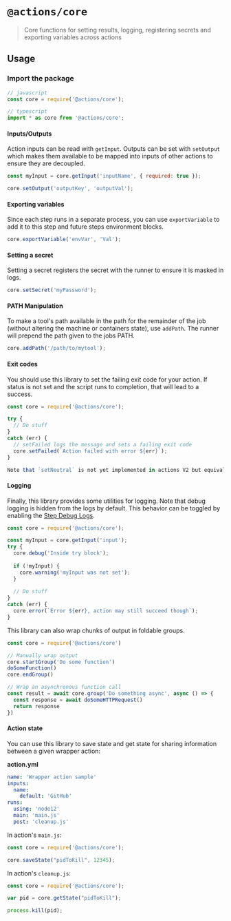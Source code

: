 # `@actions/core`

> Core functions for setting results, logging, registering secrets and exporting variables across actions

## Usage

### Import the package

```js
// javascript
const core = require('@actions/core');

// typescript
import * as core from '@actions/core';
```

#### Inputs/Outputs

Action inputs can be read with `getInput`.  Outputs can be set with `setOutput` which makes them available to be mapped into inputs of other actions to ensure they are decoupled.

```js
const myInput = core.getInput('inputName', { required: true });

core.setOutput('outputKey', 'outputVal');
```

#### Exporting variables

Since each step runs in a separate process, you can use `exportVariable` to add it to this step and future steps environment blocks.

```js
core.exportVariable('envVar', 'Val');
```

#### Setting a secret

Setting a secret registers the secret with the runner to ensure it is masked in logs.

```js
core.setSecret('myPassword');
```

#### PATH Manipulation

To make a tool's path available in the path for the remainder of the job (without altering the machine or containers state), use `addPath`.  The runner will prepend the path given to the jobs PATH.

```js
core.addPath('/path/to/mytool');
```

#### Exit codes

You should use this library to set the failing exit code for your action.  If status is not set and the script runs to completion, that will lead to a success.

```js
const core = require('@actions/core');

try {
  // Do stuff
}
catch (err) {
  // setFailed logs the message and sets a failing exit code
  core.setFailed(`Action failed with error ${err}`);
}

Note that `setNeutral` is not yet implemented in actions V2 but equivalent functionality is being planned.

```

#### Logging

Finally, this library provides some utilities for logging. Note that debug logging is hidden from the logs by default. This behavior can be toggled by enabling the [Step Debug Logs](../../docs/action-debugging.md#step-debug-logs).

```js
const core = require('@actions/core');

const myInput = core.getInput('input');
try {
  core.debug('Inside try block');
  
  if (!myInput) {
    core.warning('myInput was not set');
  }
  
  // Do stuff
}
catch (err) {
  core.error(`Error ${err}, action may still succeed though`);
}
```

This library can also wrap chunks of output in foldable groups.

```js
const core = require('@actions/core')

// Manually wrap output
core.startGroup('Do some function')
doSomeFunction()
core.endGroup()

// Wrap an asynchronous function call
const result = await core.group('Do something async', async () => {
  const response = await doSomeHTTPRequest()
  return response
})
```

#### Action state

You can use this library to save state and get state for sharing information between a given wrapper action: 

**action.yml**
```yaml
name: 'Wrapper action sample'
inputs:
  name:
    default: 'GitHub'
runs:
  using: 'node12'
  main: 'main.js'
  post: 'cleanup.js'
```

In action's `main.js`:

```js
const core = require('@actions/core');

core.saveState("pidToKill", 12345);
```

In action's `cleanup.js`:
```js
const core = require('@actions/core');

var pid = core.getState("pidToKill");

process.kill(pid);
```